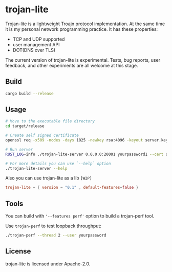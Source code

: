 # trojan-lite

Trojan-lite is a lightweight Troajn protocol implementation. At the same time it is my personal network programming practice. It has these properties:

- TCP and UDP supported
- user management API
- DOT(DNS over TLS)

The current version of trojan-lite is experimental. Tests, bug reports, user feedback, and other experiments are all welcome at this stage.

## Build

```bash
cargo build --release
```

## Usage

```bash
# Move to the executable file directory
cd target/release

# Create self signed certificate
openssl req -x509 -nodes -days 1825 -newkey rsa:4096 -keyout server.key -out server.crt

# Run server
RUST_LOG=info ./trojan-lite-server 0.0.0.0:20001 yourpassword1 --cert server.crt --key server.key --threads 4

# For more details you can use `--help` option
./trojan-lite-server --help
```

Also you can use trojan-lite as a lib `[WIP]`

```toml
trojan-lite = { version = "0.1" , default-features=false }
```

## Tools

You can build with `'--features perf'` option to build a trojan-perf tool.

Use `trojan-perf` to test loopback throughput:

```bash
./trojan-perf --thread 2 --user yourpassword
```

## License

trojan-lite is licensed under Apache-2.0.
